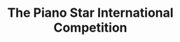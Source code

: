 ---
layout: post
title: "The Piano Star International Competition"
categories: award
meta: "First Place, Elementary Group, Sempre Musick Concerto Competition, Andover MA"
note: "Invited to Winners' Recital"
---